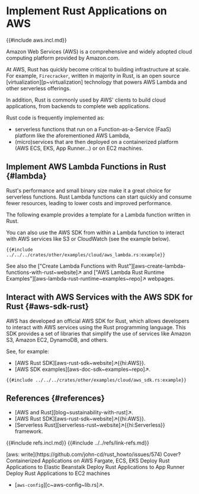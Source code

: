 # Implement Rust Applications on AWS

{{#include aws.incl.md}}

Amazon Web Services (AWS) is a comprehensive and widely adopted cloud computing platform provided by Amazon.com.

At AWS, Rust has quickly become critical to building infrastructure at scale. For example, `Firecracker`, written in majority in Rust, is an open source [virtualization][p~virtualization] technology that powers AWS Lambda and other serverless offerings.

In addition, Rust is commonly used by AWS' clients to build cloud applications, from backends to complete web applications.

Rust code is frequently implemented as:

- serverless functions that run on a Function-as-a-Service (FaaS) platform like the aforementioned AWS Lambda,
- (micro)services that are then deployed on a containerized platform (AWS ECS, EKS, App Runner...) or on EC2 machines.

## Implement AWS Lambda Functions in Rust {#lambda}

Rust's performance and small binary size make it a great choice for serverless functions. Rust Lambda functions can start quickly and consume fewer resources, leading to lower costs and improved performance.

The following example provides a template for a Lambda function written in Rust.

You can also use the AWS SDK from within a Lambda function to interact with AWS services like S3 or CloudWatch (see the example below).

```rust,editable
{{#include ../../../crates/other/examples/cloud/aws_lambda.rs:example}}
```

See also the ["Create Lambda Functions with Rust"][aws-create-lambda-functions-with-rust~website]↗ and ["AWS Lambda Rust Runtime Examples"][aws-lambda-rust-runtime~examples~repo]↗ webpages.

## Interact with AWS Services with the AWS SDK for Rust {#aws-sdk-rust}

AWS has developed an official AWS SDK for Rust, which allows developers to interact with AWS services using the Rust programming language.
This SDK provides a set of libraries that simplify the use of services like Amazon S3, Amazon EC2, DynamoDB, and others.

See, for example:

- [AWS Rust SDK][aws-rust-sdk~website]↗{{hi:AWS}}.
- [AWS SDK examples][aws-doc-sdk~examples~repo]↗.

```rust,editable
{{#include ../../../crates/other/examples/cloud/aws_sdk.rs:example}}
```

## References {#references}

- [AWS and Rust][blog~sustainability-with-rust]↗.
- [AWS Rust SDK][aws-rust-sdk~website]↗{{hi:AWS}}.
- [Serverless Rust][serverless-rust~website]↗{{hi:Serverless}} framework.

{{#include refs.incl.md}}
{{#include ../../refs/link-refs.md}}

<div class="hidden">
[aws: write](https://github.com/john-cd/rust_howto/issues/574)
Cover?
Containerized Applications on AWS Fargate, ECS, EKS
Deploy Rust Applications to Elastic Beanstalk
Deploy Rust Applications to App Runner
Deploy Rust Applications to EC2 machines

- [`aws-config`][c~aws-config~lib.rs]↗.

</div>
